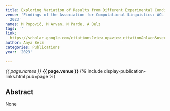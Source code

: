 ```yaml
---
title: Exploring Variation of Results from Different Experimental Conditions
venue: 'Findings of the Association for Computational Linguistics: ACL 2023, 2746-2757,
  2023'
names: M Popović, M Arvan, N Parde, A Belz
tags: ''
link: 
  https://scholar.google.com/citations?view_op=view_citation&hl=en&user=trwwiW4AAAAJ&pagesize=100&sortby=pubdate&citation_for_view=trwwiW4AAAAJ:zLWjf1WUPmwC
author: Anya Belz
categories: Publications
year: '2023'

---
```


*{{ page.names }}*
**{{ page.venue }}**
{% include display-publication-links.html pub=page %}
## Abstract

None